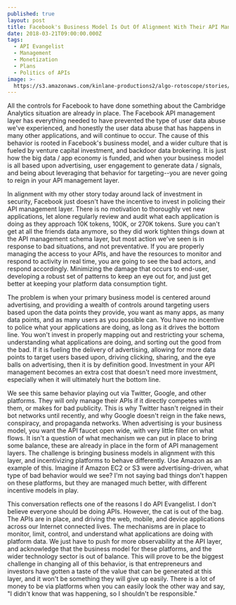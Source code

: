 ```yaml
---
published: true
layout: post
title: Facebook's Business Model Is Out Of Alignment With Their API Management Layer
date: 2018-03-21T09:00:00.000Z
tags:
  - API Evangelist
  - Management
  - Monetization
  - Plans
  - Politics of APIs
image: >-
  https://s3.amazonaws.com/kinlane-productions2/algo-rotoscope/stories/adam-smith_blue_circuit.jpg
---
```

<p></p>All the controls for Facebook to have done something about the Cambridge Analytics situation are already in place. The Facebook API management layer has everything needed to have prevented the type of user data abuse we've experienced, and honestly the user data abuse that has happens in many other applications, and will continue to occur. The cause of this behavior is rooted in Facebook's business model, and a wider culture that is fueled by venture capital investment, and backdoor data brokering. It is just how the big data / app economy is funded, and when your business model is all based upon advertising, user engagement to generate data / signals, and being about leveraging that behavior for targeting--you are never going to reign in your API management layer.

In alignment with my other story today around lack of investment in security, Facebook just doesn't have the incentive to invest in policing their API management layer. There is no motivation to thoroughly vet new applications, let alone regularly review and audit what each application is doing as they approach 10K tokens, 100K, or 270K tokens. Sure you can't get at all the friends data anymore, so they did work tighten things down at the API management schema layer, but most action we've seen is in response to bad situations, and not preventative. If you are properly managing the access to your APIs, and have the resources to monitor and respond to activity in real time, you are going to see the bad actors, and respond accordingly. Minimizing the damage that occurs to end-user, developing a robust set of patterns to keep an eye out for, and just get better at keeping your platform data consumption tight.

The problem is when your primary business model is centered around advertising, and providing a wealth of controls around targeting users based upon the data points they provide, you want as many apps, as many data points, and as many users as you possible can. You have no incentive to police what your applications are doing, as long as it drives the bottom line. You won't invest in properly mapping out and restricting your schema, understanding what applications are doing, and sorting out the good from the bad. If it is fueling the delivery of advertising, allowing for more data points to target users based upon, driving clicking, sharing, and the eye balls on advertising, then it is by definition good. Investment in your API management becomes an extra cost that doesn't need more investment, especially when it will ultimately hurt the bottom line.

We see this same behavior playing out via Twitter, Google, and other platforms. They will only manage their APIs if it directly competes with them, or makes for bad publicity. This is why Twitter hasn't reigned in their bot networks until recently, and why Google doesn't reign in the fake news, conspiracy, and propaganda networks. When advertising is your business model, you want the API faucet open wide, with very little filter on what flows. It isn't a question of what mechanism we can put in place to bring some balance, these are already in place in the form of API management layers. The challenge is bringing business models in alignment with this layer, and incentivizing platforms to behave differently. Use Amazon as an example of this. Imagine if Amazon EC2 or S3 were advertising-driven, what type of bad behavior would we see? I'm not saying bad things don't happen on these platforms, but they are managed much better, with different incentive models in play.

This conversation reflects one of the reasons I do API Evangelist. I don't believe everyone should be doing APIs. However, the cat is out of the bag. The APIs are in place, and driving the web, mobile, and device applications across our Internet connected lives. The mechanisms are in place to monitor, limit, control, and understand what applications are doing with platform data. We just have to push for more observability at the API layer, and acknowledge that the business model for these platforms, and the wider technology sector is out of balance. This will prove to be the biggest challenge in changing all of this behavior, is that entrepreneurs and investors have gotten a taste of the value that can be generated at this layer, and it won't be something they will give up easily. There is a lot of money to be via platforms when you can easily look the other way and say, "I didn't know that was happening, so I shouldn't be responsible."
